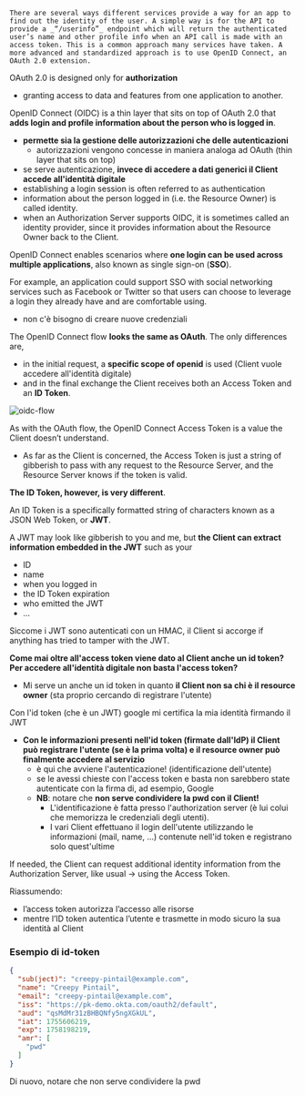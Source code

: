 ```There are several ways different services provide a way for an app to find out the identity of the user. A simple way is for the API to provide a _“/userinfo”_ endpoint which will return the authenticated user’s name and other profile info when an API call is made with an access token. This is a common approach many services have taken. A more advanced and standardized approach is to use OpenID Connect, an OAuth 2.0 extension.```


OAuth 2.0 is designed only for **authorization**
- granting access to data and features from one application to another.


OpenID Connect (OIDC) is a thin layer that sits on top of OAuth 2.0 that **adds login and profile information about the person who is logged in**.
- **permette sia la gestione delle autorizzazioni che delle autenticazioni**
    - autorizzazioni vengono concesse in maniera analoga ad OAuth (thin layer that sits on top)
- se serve autenticazione, **invece di accedere a dati generici il Client accede all'identità digitale**
- establishing a login session is often referred to as authentication
- information about the person logged in (i.e. the Resource Owner) is called identity.
- when an Authorization Server supports OIDC, it is sometimes called an identity provider, since it provides information about the Resource Owner back to the Client.


OpenID Connect enables scenarios where **one login can be used across multiple applications**, also known as single sign-on (**SSO**). 

For example, an application could support SSO with social networking services such as Facebook or Twitter so that users can choose to leverage a login they already have and are comfortable using.
- non c'è bisogno di creare nuove credenziali


The OpenID Connect flow **looks the same as OAuth**. The only differences are,
- in the initial request, a **specific scope of openid** is used (Client vuole accedere all'identità digitale)
- and in the final exchange the Client receives both an Access Token and an **ID Token**.


![oidc-flow](./img/oidc-flow.jpg)


As with the OAuth flow, the OpenID Connect Access Token is a value the Client doesn’t understand. 
- As far as the Client is concerned, the Access Token is just a string of gibberish to pass with any request to the Resource Server, and the Resource Server knows if the token is valid.

**The ID Token, however, is very different**.

An ID Token is a specifically formatted string of characters known as a JSON Web Token, or **JWT**.

A JWT may look like gibberish to you and me, but **the Client can extract information embedded in the JWT** such as your
- ID
- name
- when you logged in
- the ID Token expiration
- who emitted the JWT
- ...

Siccome i JWT sono autenticati con un HMAC, il Client si accorge if anything has tried to tamper with the JWT.

**Come mai oltre all'access token viene dato al Client anche un id token? Per accedere all'identità digitale non basta l'access token?**
- Mi serve un anche un id token in quanto **il Client non sa chi è il resource owner** (sta proprio cercando di registrare l'utente) 

Con l'id token (che è un JWT) google mi certifica la mia identità firmando il JWT
- **Con le informazioni presenti nell'id token (firmate dall'IdP) il Client può registrare l'utente (se è la prima volta) e il resource owner può finalmente accedere al servizio**
    - è qui che avviene l'autenticazione! (identificazione dell'utente)
    - se le avessi chieste con l'access token e basta non sarebbero state autenticate con la firma di, ad esempio, Google
    - **NB**: notare che **non serve condividere la pwd con il Client!**
        - L'identificazione è fatta presso l'authorization server (è lui colui che memorizza le credenziali degli utenti).
        - I vari Client effettuano il login dell'utente utilizzando le informazioni (mail, name, ...) contenute nell'id token e registrano solo quest'ultime

If needed, the Client can request additional identity information from the Authorization Server, like usual -> using the Access Token.

Riassumendo:
- l’access token autorizza l’accesso alle risorse
- mentre l’ID token autentica l’utente e trasmette in modo sicuro la sua identità al Client


### Esempio di id-token
```json
{
  "sub(ject)": "creepy-pintail@example.com",
  "name": "Creepy Pintail",
  "email": "creepy-pintail@example.com",
  "iss": "https://pk-demo.okta.com/oauth2/default",
  "aud": "qsMdMr31zBHBQNfy5ngXGkUL",
  "iat": 1755606219,
  "exp": 1758198219,
  "amr": [
    "pwd"
  ]
}
```

Di nuovo, notare che non serve condividere la pwd